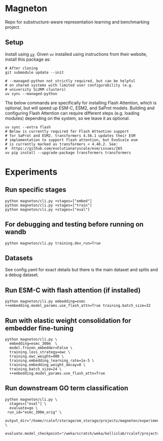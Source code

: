 # Magneton

Repo for substructure-aware representation learning and benchmarking project.

## Setup

Install using [`uv`](https://docs.astral.sh/uv/). Given `uv` installed using instructions from their website, install this package as:
```
# After cloning
git submodule update --init

# --managed-python not strictly required, but can be helpful
# on shared systems with limited user configurability (e.g.
# university SLURM clusters)
uv sync --managed-python
```

The below commands are specifically for installing Flash Attention,
which is optional, but will speed up ESM-C, ESM2,
and SaProt models. Building and configuring Flash Attention
can require different steps (e.g. loading modules) depending
on the system, so we leave it as optional.
```
uv sync --extra flash
# Below is currently required for Flash Attention support
# for SaProt and ESM2. transformers 4.56.1 updates their ESM
# implementation to support flash attention, but EvoScale esm
# is currently marked as transformers < 4.48.2. See:
#  https://github.com/evolutionaryscale/esm/issues/265
uv pip install --upgrade-package transformers transformers 
```

# Experiments

## Run specific stages
```
python magneton/cli.py +stages=["embed"]
python magneton/cli.py +stages=["train"]
python magneton/cli.py +stages=["eval"]
```

## For debugging and testing before running on wandb
```
python magneton/cli.py training.dev_run=True
```

## Datasets
See config.yaml for exact details but there is the main dataset and splits and a debug dataset.

## Run ESM-C with flash attention (if installed)
```
python magneton/cli.py embedding=esmc ++embedding.model_params.use_flash_attn=True training.batch_size=32
```

## Run with elastic weight consolidation for embedder fine-tuning
```
python magneton/cli.py \
  embedding=esmc_300m  \
  model.frozen_embedder=False \
  training.loss_strategy=ewc \
  training.ewc_weight=400 \
  training.embedding_learning_rate=1e-5 \
  training.embedding_weight_decay=0 \
  training.batch_size=24 \
  ++embedding.model_params.use_flash_attn=True
```
## Run downstream GO term classification
```
python magneton/cli.py \
  stages=["eval"] \
  evaluate=go \
 run_id="esmc_300m_orig" \
  output_dir="/home/rcalef/storage/om_storage/projects/magneton/experiments/downstream_evals/esmc_300m_orig" \
 evaluate.model_checkpoint="/weka/scratch/weka/kellislab/rcalef/projects/magneton/experiments/no_finetune/esmc_300m_domain/model_esmc_300m_domain.pt" 
 ```
